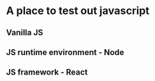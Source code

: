 # A place to test out javascript
## Vanilla JS
## JS runtime environment - Node
## JS framework - React 